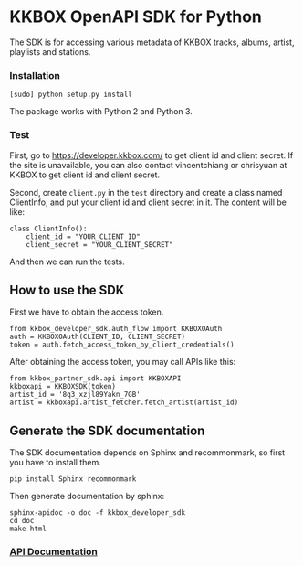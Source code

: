 # KKBOX OpenAPI SDK for Python

The SDK is for accessing various metadata of KKBOX tracks, albums, artist, playlists and stations.

### Installation

    [sudo] python setup.py install

The package works with Python 2 and Python 3.

### Test

First, go to https://developer.kkbox.com/ to get client id and client secret. If the site is unavailable, you can also contact vincentchiang or chrisyuan at KKBOX to get client id and client secret.

Second, create `client.py` in the `test` directory and create a class named ClientInfo, and put your client id and client secret in it. The content will be like: 

    class ClientInfo():
	    client_id = "YOUR_CLIENT_ID"
	    client_secret = "YOUR_CLIENT_SECRET"

And then we can run the tests.

## How to use the SDK

First we have to obtain the access token.

	from kkbox_developer_sdk.auth_flow import KKBOXOAuth
	auth = KKBOXOAuth(CLIENT_ID, CLIENT_SECRET)
	token = auth.fetch_access_token_by_client_credentials()

After obtaining the access token, you may call APIs like this:

	from kkbox_partner_sdk.api import KKBOXAPI
	kkboxapi = KKBOXSDK(token)
	artist_id = '8q3_xzjl89Yakn_7GB'
	artist = kkboxapi.artist_fetcher.fetch_artist(artist_id)

## Generate the SDK documentation
The SDK documentation depends on Sphinx and recommonmark, so first you have to install them.

	pip install Sphinx recommonmark

Then generate documentation by sphinx:

	sphinx-apidoc -o doc -f kkbox_developer_sdk
	cd doc
	make html
	
### [API Documentation](https://kkbox.gelato.io/)

